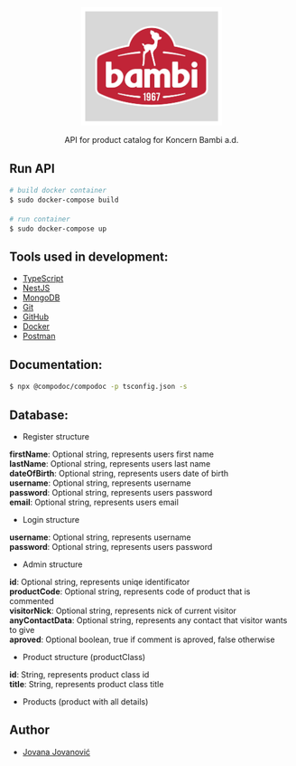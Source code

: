 <p align="center">
  <a href="https://bambi.rs/" target="blank"><img src="bambi.jpg" alt="Bambi Logo" width="250"/></a>
</p>

<p align="center">API for product catalog for Koncern Bambi a.d.</p>

## Run API

```bash
# build docker container
$ sudo docker-compose build

# run container
$ sudo docker-compose up
```

## Tools used in development:

- [TypeScript](https://www.typescriptlang.org/)
- [NestJS](https://nestjs.com/)
- [MongoDB](https://www.mongodb.com/)
- [Git](https://git-scm.com/)
- [GitHub](https://github.com/)
- [Docker](https://www.docker.com/)
- [Postman](https://www.postman.com/)


## Documentation:

```bash
$ npx @compodoc/compodoc -p tsconfig.json -s
```
## Database:

- Register structure

**firstName**:  Optional string, represents users first name<br>
**lastName**: Optional string, represents users last name<br>
**dateOfBirth**: Optional string, represents users date of birth<br>
**username**: Optional string, represents username<br>
**password**: Optional string, represents users password<br>
**email**: Optional string, represents users email<br>

- Login structure

**username**: Optional string, represents username<br>
**password**: Optional string, represents users password<br>

- Admin structure

**id**:             Optional string, represents uniqe identificator<br>
**productCode**:    Optional string, represents code of product that is commented<br>
**visitorNick**:    Optional string, represents nick of current visitor<br>
**anyContactData**: Optional string, represents any contact that visitor wants to give<br>
**aproved**:        Optional boolean, true if comment is aproved, false otherwise<br>

- Product structure (productClass)

**id**:    String, represents product class id<br>
**title**: String, represents product class title<br>

- Products (product with all details)

## Author

- [Jovana Jovanović](https://github.com/jjovana314)
